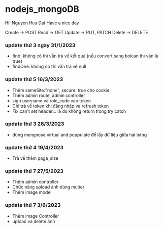 # nodejs_mongoDB
Hi! Nguyen Huu Dat
Have a nice day

Create -> POST
Read -> GET
Update -> PUT, PATCH
Delete -> DELETE

### update thứ 3 ngày 31/1/2023
- find: không có thì vẫn trả về kết quả (nếu convert sang bolean thì vân là true)
- findOne: không có thì vẫn trả về null

### update thứ 5 16/3/2023
- Thêm sameSite:"none", secure: true cho cookie
- Thêm admin route, admin controller
- sign username và role_code vào token
- Chỉ trả về token khi đăng nhập và refresh token
- Fix can't set header... là do không return trong try catch

### update thứ 3 28/3/2023
- dùng mongoose virtual and poppulate để lấy dữ liệu giữa hai bảng

### update thứ 4 19/4/2023
- Trả về thêm page_size

### update thứ 7 27/5/2023
- Thêm admin controller
- Chức năng upload ảnh dùng multer
- Thêm image model

### update thứ 7 3/6/2023
- Thêm image Controller
- upload và delete ảnh
